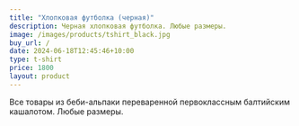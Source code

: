 ```yaml
---
title: "Хлопковая футболка (черная)"
description: Черная хлопковая футболка. Любые размеры.
image: /images/products/tshirt_black.jpg
buy_url: /
date: 2024-06-18T12:45:46+10:00
type: t-shirt
price: 1800
layout: product
---
```


Все товары из беби-альпаки переваренной первоклассным балтийским кашалотом. Любые размеры.
